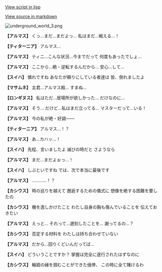 [View script in lisp](../scripts/101205043.txt)

[View source in markdown](101205043.md)

![underground_world_3.png](../images/backgrounds/underground_world_3.png)

**【アルマス】**
くっ…まだ…まだよっ…
私はまだ…戦える…！

**【ティターニア】**
アルマス…

**【アルマス】**
ティニ…こんな状況…今までだって
何度もあったでしょ…

**【アルマス】**
ここから…絶・逆転するんだから…
安心…して…

**【スイハ】**
憐れですね
あなたが頼りにしている者達は
皆、倒れましたよ

**【マサムネ】**
主君…アルマス殿…
すまぬ…

**【ロンギヌス】**
私はただ…居場所が欲しかった…
だけなのに…

**【アルマス】**
そう…
だけど…私はまだ立ってる…
マスターだって…いる！

**【アルマス】**
今の私が絶・好調――

**【ティターニア】**
アルマス…！？

**【アルマス】**
あ…カハッ…！

**【スイハ】**
先程、言いましたよ
滅びの時だと
さようなら

**【アルマス】**
まだ…まだよぉっ…！

**【スイハ】**
しぶといですね
では、次で本当に最後です

**【アルマス】**
…………！？

**【カシウス】**
時の巡りを越えて
邂逅するための儀式に
想像を絶する困難を要したの

**【カシウス】**
機を逸しかけたこと
わたし自身の胸も傷んでいることを
伝えておきたい

**【アルマス】**
えっと…
それって…遅刻したことを…
謝ってるの…？

**【カシウス】**
否定する材料を
わたしは持ち合わせていない

**【アルマス】**
だから…回りくどいんだってば…

**【スイハ】**
どういうことですか？
掌握は完全に遂行されたはずなのに

**【カシウス】**
輪廻の縁を掴むことができた僥倖、
この時に全て賭けるわ